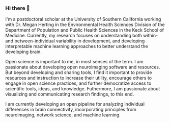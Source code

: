 ### Hi there 👋


I'm a postdoctoral scholar at the University of Southern California working with Dr. Megan Herting in the Environmental Health Sciences Division of the Department of Population and Public Health Sciences in the Keck School of Medicine. Currently, my research focuses on understanding both within- and between-individual variability in development, and developing interpretable machine learning approaches to better understand the developing brain.  

Open science is important to me, in most senses of the term. I am passionate about developing open neuroimaging software and resources. But beyond developing and sharing tools, I find it important to provide resources and instruction to increase their utility, encourage others to engage in open science practices, and further democratize access to scientific tools, ideas, and knowledge. Futhermore, I am passionate about visualizing and communicating research findings, to this end.

I am currently developing an open pipeline for analyzing individual differences in brain connectivity, incorporating principles from neuroimaging, network science, and machine learning.
